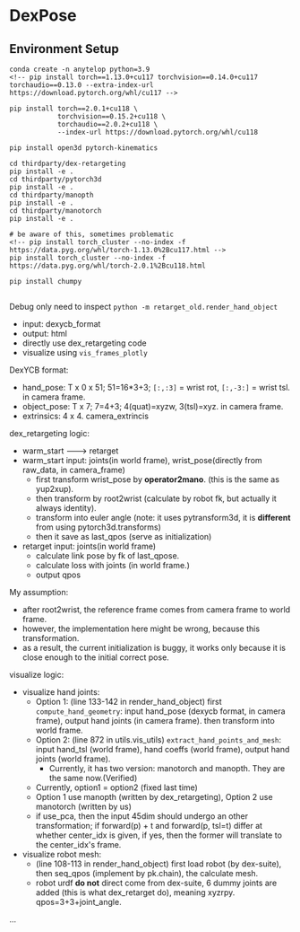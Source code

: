 # DexPose

## Environment Setup

```
conda create -n anytelop python=3.9
<!-- pip install torch==1.13.0+cu117 torchvision==0.14.0+cu117 torchaudio==0.13.0 --extra-index-url https://download.pytorch.org/whl/cu117 -->

pip install torch==2.0.1+cu118 \
            torchvision==0.15.2+cu118 \
            torchaudio==2.0.2+cu118 \
            --index-url https://download.pytorch.org/whl/cu118

pip install open3d pytorch-kinematics

cd thirdparty/dex-retargeting
pip install -e .
cd thirdparty/pytorch3d
pip install -e .
cd thirdparty/manopth
pip install -e .
cd thirdparty/manotorch
pip install -e .

# be aware of this, sometimes problematic
<!-- pip install torch_cluster --no-index -f https://data.pyg.org/whl/torch-1.13.0%2Bcu117.html -->
pip install torch_cluster --no-index -f https://data.pyg.org/whl/torch-2.0.1%2Bcu118.html

pip install chumpy
```

##


Debug only need to inspect `python -m retarget_old.render_hand_object`
- input: dexycb_format
- output: html
- directly use dex_retargeting code
- visualize using `vis_frames_plotly`


DexYCB format:
- hand_pose: T x 0 x 51; 51=16*3+3; `[:,:3]` = wrist rot, `[:,-3:]` = wrist tsl. in camera frame.
- object_pose: T x 7; 7=4+3; 4(quat)=xyzw, 3(tsl)=xyz. in camera frame.
- extrinsics: 4 x 4. camera_extrincis


dex_retargeting logic:
- warm_start ---> retarget
- warm_start input: joints(in world frame), wrist_pose(directly from raw_data, in camera_frame)
    - first transform wrist_pose by **operator2mano**. (this is the same as yup2xup).
    - then transform by root2wrist (calculate by robot fk, but actually it always identity).
    - transform into euler angle (note: it uses pytransform3d, it is **different** from using pytorch3d.transforms)
    - then it save as last_qpos (serve as initialization)
- retarget input: joints(in world frame)
    - calculate link pose by fk of last_qpose.
    - calculate loss with joints (in world frame.)
    - output qpos


My assumption:
- after root2wrist, the reference frame comes from camera frame to world frame.
- however, the implementation here might be wrong, because this transformation.
- as a result, the current initialization is buggy, it works only because it is close enough to the initial correct pose.


visualize logic:
- visualize hand joints:
    - Option 1: (line 133-142 in render_hand_object) first `compute_hand_geometry`: input hand_pose (dexycb format, in camera frame), output hand joints (in camera frame). then transform into world frame.
    - Option 2: (line 872 in utils.vis_utils) `extract_hand_points_and_mesh`: input hand_tsl (world frame), hand coeffs (world frame), output hand joints (world frame).
        - Currently, it has two version: manotorch and manopth. They are the same now.(Verified)
    - Currently, option1 = option2 (fixed last time)
    - Option 1 use manopth (written by dex_retargeting), Option 2 use manotorch (written by us)
    - if use_pca, then the input 45dim should undergo an other transformation; if forward(p) + t and forward(p, tsl=t) differ at whether center_idx is given, if yes, then the former will translate to the center_idx's frame.
- visualize robot mesh:
    - (line 108-113 in render_hand_object) first load robot (by dex-suite), then seq_qpos (implement by pk.chain), the calculate mesh.
    - robot urdf **do not** direct come from dex-suite, 6 dummy joints are added (this is what dex_retarget do), meaning xyzrpy. qpos=3+3+joint_angle.

...